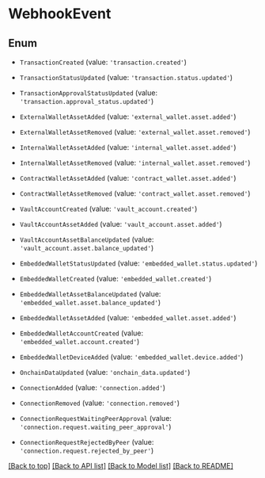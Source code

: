 # WebhookEvent

## Enum


* `TransactionCreated` (value: `'transaction.created'`)

* `TransactionStatusUpdated` (value: `'transaction.status.updated'`)

* `TransactionApprovalStatusUpdated` (value: `'transaction.approval_status.updated'`)

* `ExternalWalletAssetAdded` (value: `'external_wallet.asset.added'`)

* `ExternalWalletAssetRemoved` (value: `'external_wallet.asset.removed'`)

* `InternalWalletAssetAdded` (value: `'internal_wallet.asset.added'`)

* `InternalWalletAssetRemoved` (value: `'internal_wallet.asset.removed'`)

* `ContractWalletAssetAdded` (value: `'contract_wallet.asset.added'`)

* `ContractWalletAssetRemoved` (value: `'contract_wallet.asset.removed'`)

* `VaultAccountCreated` (value: `'vault_account.created'`)

* `VaultAccountAssetAdded` (value: `'vault_account.asset.added'`)

* `VaultAccountAssetBalanceUpdated` (value: `'vault_account.asset.balance_updated'`)

* `EmbeddedWalletStatusUpdated` (value: `'embedded_wallet.status.updated'`)

* `EmbeddedWalletCreated` (value: `'embedded_wallet.created'`)

* `EmbeddedWalletAssetBalanceUpdated` (value: `'embedded_wallet.asset.balance_updated'`)

* `EmbeddedWalletAssetAdded` (value: `'embedded_wallet.asset.added'`)

* `EmbeddedWalletAccountCreated` (value: `'embedded_wallet.account.created'`)

* `EmbeddedWalletDeviceAdded` (value: `'embedded_wallet.device.added'`)

* `OnchainDataUpdated` (value: `'onchain_data.updated'`)

* `ConnectionAdded` (value: `'connection.added'`)

* `ConnectionRemoved` (value: `'connection.removed'`)

* `ConnectionRequestWaitingPeerApproval` (value: `'connection.request.waiting_peer_approval'`)

* `ConnectionRequestRejectedByPeer` (value: `'connection.request.rejected_by_peer'`)



[[Back to top]](#) [[Back to API list]](../../README.md#documentation-for-api-endpoints) [[Back to Model list]](../../README.md#documentation-for-models) [[Back to README]](../../README.md)

